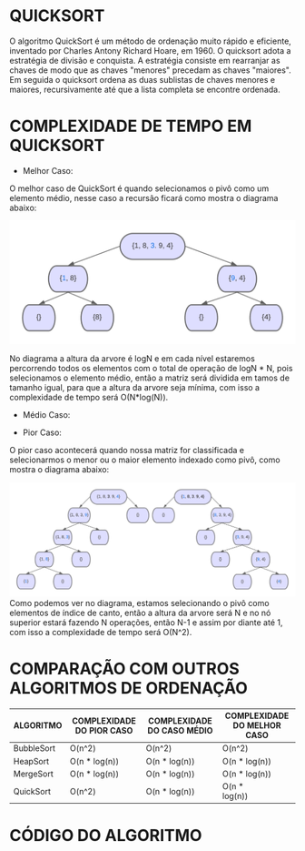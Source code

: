 # QUICKSORT 

O algoritmo QuickSort é um método de ordenação muito rápido e eficiente, inventado por Charles Antony Richard Hoare, em 1960. O quicksort adota a estratégia de divisão e conquista. 
A estratégia consiste em rearranjar as chaves de modo que as chaves "menores" precedam as chaves "maiores". Em seguida o quicksort ordena as duas sublistas de chaves menores e maiores, recursivamente até que a lista completa se encontre ordenada. 


# COMPLEXIDADE DE TEMPO EM QUICKSORT 

* Melhor Caso:

O melhor caso de QuickSort é quando selecionamos o pivô como um elemento médio, nesse caso a recursão ficará como mostra o diagrama abaixo:

![Melhor Caso - Diagrama](/imagens/melhor-caso.png)

No diagrama a altura da arvore é logN e em cada nível estaremos percorrendo todos os elementos com o total de operação de logN * N, pois selecionamos o elemento médio, então a matriz será dividida em tamos de tamanho igual, para que a altura da arvore seja mínima, com isso a complexidade de tempo será O(N*log(N)).  

* Médio Caso:

* Pior Caso:

O pior caso acontecerá quando nossa matriz for classificada e selecionarmos o menor ou o maior elemento indexado como pivô, como mostra o diagrama abaixo:

![Pior Caso - Diagrama](/imagens/pior-caso.png)
Como podemos ver no diagrama, estamos selecionando o pivô como elementos de índice de canto, então a altura da arvore será N e no nó superior estará fazendo N operações, então N-1 e assim por diante até 1, com isso a complexidade de tempo será O(N^2). 

# COMPARAÇÃO COM OUTROS ALGORITMOS DE ORDENAÇÃO 

| ALGORITMO  | COMPLEXIDADE DO PIOR CASO | COMPLEXIDADE DO CASO MÉDIO | COMPLEXIDADE DO MELHOR CASO |
|------------|---------------------------|----------------------------|-----------------------------|
| BubbleSort | O(n^2)                    | O(n^2)                     | O(n^2)                      |
| HeapSort   | O(n * log(n))             | O(n * log(n))              | O(n * log(n))               |
| MergeSort  | O(n * log(n))             | O(n * log(n))              | O(n * log(n))               |
| QuickSort  | O(n^2)                    | O(n * log(n))              | O(n * log(n))               |
 
 # CÓDIGO DO ALGORITMO
